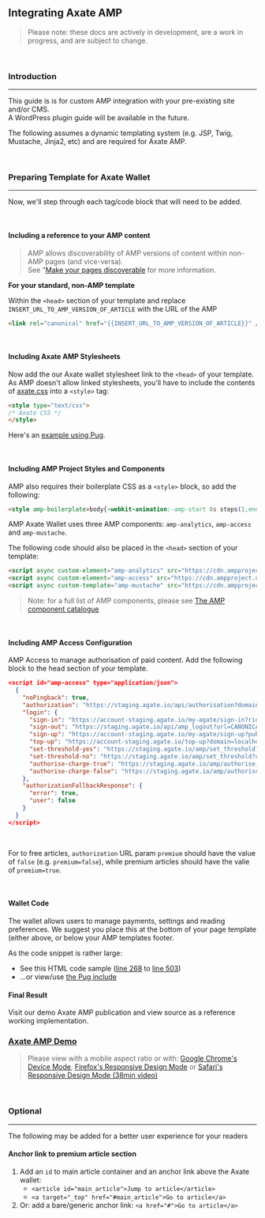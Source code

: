 ## Integrating Axate AMP

> Please note: these docs are actively in development, are a work in progress, and are subject to change. 

&nbsp;


### Introduction  
---

This guide is is for custom AMP integration with your pre-existing site and/or CMS.  
A WordPress plugin guide will be available in the future.

The following assumes a dynamic templating system (e.g. JSP, Twig, Mustache, Jinja2, etc) and are required for Axate AMP. 

&nbsp;


### Preparing Template for Axate Wallet  
---

Now, we'll step through each tag/code block that will need to be added.  

&nbsp;

#### Including a reference to your AMP content

> AMP allows discoverability of AMP versions of content within non-AMP pages (and vice-versa). <br />
> See "[Make your pages discoverable](https://amp.dev/documentation/guides-and-tutorials/optimize-and-measure/discovery/) for more information.

**For your standard, non-AMP template**  

Within the `<head>` section of your template and replace `INSERT_URL_TO_AMP_VERSION_OF_ARTICLE` with the URL of the AMP 

```html
<link rel="canonical" href="{{INSERT_URL_TO_AMP_VERSION_OF_ARTICLE}}" />
```

&nbsp;


#### Including Axate AMP Stylesheets

Now add the our Axate wallet stylesheet link to the `<head>` of your template.
As AMP doesn't allow linked stylesheets, you'll have to include the contents of [axate.css](https://github.com/AgateHQ/axate-amp-sample-code/blob/master/src/assets/css/axate.css) into a `<style>` tag:

```html
<style type="text/css">
/* Axate CSS */
</style>
```

Here's an [example using Pug](https://github.com/AgateHQ/axate-amp-sample-code/blob/0bd26530eb2f143ad1209f085728318abed5f698/src/pug/axate-amp-config.include.pug#L10).

&nbsp;

#### Including AMP Project Styles and Components

AMP also requires their boilerplate CSS as a `<style>` block, so add the following: 

```html
<style amp-boilerplate>body{-webkit-animation:-amp-start 8s steps(1,end) 0s 1 normal both;-moz-animation:-amp-start 8s steps(1,end) 0s 1 normal both;-ms-animation:-amp-start 8s steps(1,end) 0s 1 normal both;animation:-amp-start 8s steps(1,end) 0s 1 normal both}@-webkit-keyframes -amp-start{from{visibility:hidden}to{visibility:visible}}@-moz-keyframes -amp-start{from{visibility:hidden}to{visibility:visible}}@-ms-keyframes -amp-start{from{visibility:hidden}to{visibility:visible}}@-o-keyframes -amp-start{from{visibility:hidden}to{visibility:visible}}@keyframes -amp-start{from{visibility:hidden}to{visibility:visible}}</style><noscript><style amp-boilerplate>body{-webkit-animation:none;-moz-animation:none;-ms-animation:none;animation:none}</style></noscript>

```

AMP Axate Wallet uses three AMP components: `amp-analytics`, `amp-access` and `amp-mustache`.

The following code should also be placed in the `<head>` section of your template:  

```html
<script async custom-element="amp-analytics" src="https://cdn.ampproject.org/v0/amp-analytics-0.1.js"></script>
<script async custom-element="amp-access" src="https://cdn.ampproject.org/v0/amp-access-0.1.js"></script>
<script async custom-template="amp-mustache" src="https://cdn.ampproject.org/v0/amp-mustache-0.2.js"></script>
```
> Note: for a full list of AMP components, please see [The AMP component catalogue](https://amp.dev/documentation/components/)

&nbsp;




#### Including AMP Access Configuration 

AMP Access to manage authorisation of paid content. 
Add the following block to the head section of your template. 


```json
<script id="amp-access" type="application/json">
  {
    "noPingback": true,
    "authorization": "https://staging.agate.io/api/authorisation?domain=CANONICAL_URL&rid=READER_ID&url=CANONICAL_URL&premium=true",
    "login": {
      "sign-in": "https://account-staging.agate.io/my-agate/sign-in?rid=READER_ID&url=CANONICAL_URL&url_from=DOCUMENT_REFERRER",
      "sign-out": "https://staging.agate.io/api/amp_logout?url=CANONICAL_URL&url_from=DOCUMENT_REFERRER",
      "sign-up": "https://account-staging.agate.io/my-agate/sign-up?publication_name=localhost&pub_id=localhost&url_from=CANONICAL_URL",
      "top-up": "https://account-staging.agate.io/top-up?domain=localhost&uid=339&jwt_token=eyJhbGciOiJIUzI1NiJ9.eyJ1c2VyX2lkIjozMzksImlhdCI6MTU1ODQzNzI3NiwianRpIjoiNmUxODNlYjAxZWExZjQyOWFhYjg1NjZjMjJjYjBlYWQifQ.Qjf92yBQ2XJ1jGpl7NtLtYZcYZhSoVMVMAx5OtoHJJ0&from=CANONICAL_URL",
      "set-threshold-yes": "https://staging.agate.io/amp/set_threshold?domain=CANONICAL_URL&rid=READER_ID&url=CANONICAL_URL&url_from=DOCUMENT_REFERRER&amount=100",
      "set-threshold-no": "https://staging.agate.io/amp/set_threshold?domain=CANONICAL_URL&rid=READER_ID&url=CANONICAL_URL&url_from=DOCUMENT_REFERRER&amount=0",
      "authorise-charge-true": "https://staging.agate.io/amp/authorise_charge?charge_automatically=true&domain=CANONICAL_URL&rid=READER_ID&url=CANONICAL_URL&url_from=DOCUMENT_REFERRER",
      "authorise-charge-false": "https://staging.agate.io/amp/authorise_charge?charge_automatically=false&domain=CANONICAL_URL&rid=READER_ID&url=CANONICAL_URL&url_from=DOCUMENT_REFERRER"
    },
    "authorizationFallbackResponse": {
      "error": true,
      "user": false
    }
  }
</script>
```

&nbsp;

For to free articles, `authorization` URL param `premium` should have the value of `false` (e.g. `premium=false`), while premium articles should have the valie of `premium=true`.  

&nbsp;





#### Wallet Code

The wallet allows users to manage payments, settings and reading preferences.
We suggest you place this at the bottom of your page template (either above, or below your AMP templates footer. 

As the code snippet is rather large:

* See this HTML code sample ([line 268](https://github.com/AgateHQ/axate-amp-sample-code/blob/master/src/example/index.html#L268) to [line 503](https://github.com/AgateHQ/axate-amp-sample-code/blob/master/src/example/index.html#L503))
* ...or view/use [the Pug include](https://github.com/AgateHQ/axate-amp-sample-code/blob/master/src/pug/axate-amp-wallet.include.pug)



#### Final Result

Visit our demo Axate AMP publication and view source as a reference working implementation.  

### [Axate AMP Demo](https://axate-amp.s3.eu-west-2.amazonaws.com/index.html)

> Please view with a mobile aspect ratio or with: [Google Chrome's Device Mode](https://developers.google.com/web/tools/chrome-devtools/device-mode/), [Firefox's Responsive Design Mode](https://developer.mozilla.org/en-US/docs/Tools/Responsive_Design_Mode) or [Safari's Responsive Design Mode (38min video)](https://developer.apple.com/videos/play/wwdc2015/505/)


&nbsp;


### Optional  
---

The following may be added for a better user experience for your readers

#### Anchor link to premium article section

1. Add an `id` to main article container and an anchor link above the Axate wallet: 
	* `<article id="main_article">Jump to article</article>`  
	* `<a target="_top" href="#main_article">Go to article</a>`
2. Or: add a bare/generic anchor link: `<a href="#">Go to article</a>`

